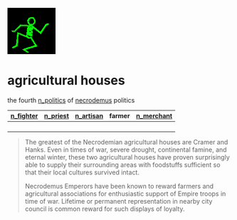 ![dancer](assets/dancer.gif)

# agricultural houses

 the fourth  [n_politics](n_politics.md)  of  [necrodemus](necrodemus.md)  politics

|  [n_fighter](n_fighter.md)  |  [n_priest](n_priest.md)  |  [n_artisan](n_artisan.md)  | **farmer** |  [n_merchant](n_merchant.md)  | 
| --------------------------- | ------------------------- | --------------------------- | ---------- | ----------------------------- | 
| &nbsp;                      | &nbsp;                    | &nbsp;                      | &nbsp;     | &nbsp;                        | 
>
>   The greatest of the Necrodemian agricultural houses are Cramer and Hanks. Even in times of war, severe drought, continental famine, and eternal winter, these two agricultural houses have proven surprisingly able to supply their surrounding areas with foodstuffs sufficient so that their local cultures survived intact. 
>
>   Necrodemus Emperors have been known to reward farmers and agricultural associations for enthusiastic support of Empire troops in time of war. Lifetime or permanent representation in nearby city council is common reward for such displays of loyalty. 

 
